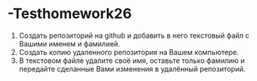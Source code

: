 # -Testhomework26

1. Создать репозиторий на github и добавить в него текстовый файл с Вашими именем и фамилией.
2. Создать копию удаленного репозитория на Вашем компьютере.
3. В текстовом файле удалите своё имя, оставьте только фамилию и передайте сделанные Вами изменения в удалённый репозиторий.
